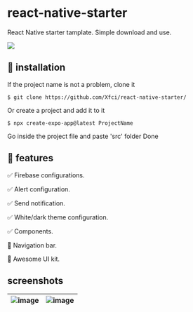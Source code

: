 # react-native-starter
React Native starter tamplate. Simple download and use. 

![](https://img.shields.io/badge/version-0.6-blue)

## 📂 installation
If the project name is not a problem, clone it

`$ git clone https://github.com/Xfci/react-native-starter/`

Or create a project and add it to it

`$ npx create-expo-app@latest ProjectName`

Go inside the project file and paste 'src' folder
Done

## 🧩 features
✅ Firebase configurations.

✅ Alert configuration.

✅ Send notification.

✅ White/dark theme configuration.

✅ Components.

🚧 Navigation bar.

🚧 Awesome UI kit.

## screenshots

| ![image](https://github.com/user-attachments/assets/c7a2f2c6-44c0-487d-9ad6-f951d0b1a6ba) | ![image](https://github.com/user-attachments/assets/f6d30554-f07d-45cb-a64d-9c8749cf9872) |
|----------------------------------|----------------------------------|
